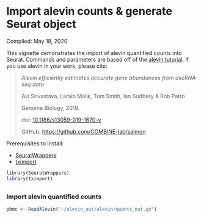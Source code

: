 Import alevin counts & generate Seurat object
================
Compiled: May 18, 2020

This vignette demonstrates the import of alevin quantified counts into
Seurat. Commands and parameters are based off of the [alevin
tutorial](https://combine-lab.github.io/alevin-tutorial/2018/running-alevin/).
If you use alevin in your work, please cite:

> *Alevin efficiently estimates accurate gene abundances from dscRNA-seq
> data*
> 
> Avi Srivastava, Laraib Malik, Tom Smith, Ian Sudbery & Rob Patro
> 
> Genome Biology, 2019.
> 
> doi:
> [10.1186/s13059-019-1670-y](https://doi.org/10.1186/s13059-019-1670-y)
> 
> GitHub: <https://github.com/COMBINE-lab/salmon>

Prerequisites to install:

  - [SeuratWrappers](https://github.com/satijalab/seurat-wrappers)
  - [tximport](https://bioconductor.org/packages/tximport)

<!-- end list -->

``` r
library(SeuratWrappers)
library(tximport)
```

## 

### Import alevin quantified counts

``` r
pbmc <- ReadAlevin("~/alevin_out/alevin/quants_mat.gz")
```
